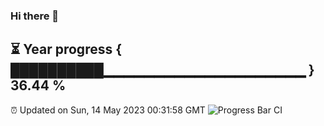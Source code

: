 ### Hi there 👋
⏳ Year progress { ██████████▁▁▁▁▁▁▁▁▁▁▁▁▁▁▁▁▁▁▁▁ } 36.44 %
---
⏰ Updated on Sun, 14 May 2023 00:31:58 GMT
![Progress Bar CI](https://github.com/Moyi321/Moyi321/workflows/Progress%20Bar%20CI/badge.svg)
